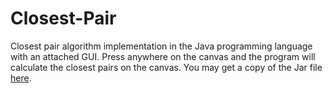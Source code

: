 # Closest-Pair
Closest pair algorithm implementation in the Java programming language with an attached GUI. Press anywhere on the canvas and the program 
will calculate the closest pairs on the canvas. You may get a copy of the Jar file <a href="https://github.com/yvang121/Closest-Pair/blob/master/out/artifacts/Closest_Pair_jar/Closest-Pair.jar?raw=true">here</a>.
